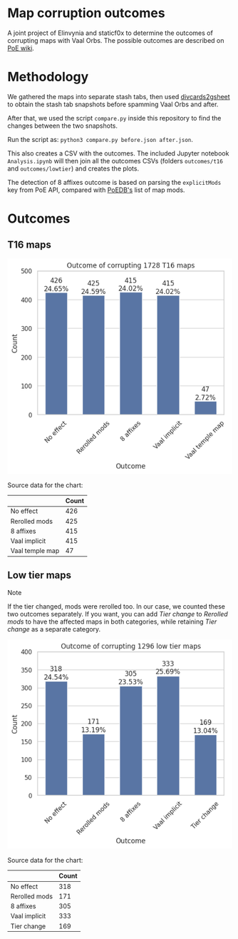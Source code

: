 # Map corruption outcomes

A joint project of Elinvynia and staticf0x to determine the outcomes
of corrupting maps with Vaal Orbs. The possible outcomes are
described on [PoE wiki](https://www.poewiki.net/wiki/Vaal_Orb#Maps).

# Methodology

We gathered the maps into separate stash tabs, then used
[divcards2gsheet](https://github.com/staticf0x/divcards2gsheet/tree/snapshot)
to obtain the stash tab snapshots before spamming Vaal Orbs and after.

After that, we used the script `compare.py` inside this repository
to find the changes between the two snapshots.

Run the script as: `python3 compare.py before.json after.json`.

This also creates a CSV with the outcomes. The included Jupyter notebook
`Analysis.ipynb` will then join all the outcomes CSVs (folders `outcomes/t16` and
`outcomes/lowtier`) and creates the plots.

The detection of 8 affixes outcome is based on parsing the `explicitMods` key
from PoE API, compared with [PoEDB's](https://poedb.tw/us/Maps_top_tier) list of map mods.

# Outcomes

## T16 maps

![t16](./images/t16.png)

Source data for the chart:

|                 |   Count |
|-----------------|---------|
| No effect       |     426 |
| Rerolled mods   |     425 |
| 8 affixes       |     415 |
| Vaal implicit   |     415 |
| Vaal temple map |      47 |

## Low tier maps

> [!NOTE]
> If the tier changed, mods were rerolled too. In our case, we counted
> these two outcomes separately. If you want, you can add *Tier change*
> to *Rerolled mods* to have the affected maps in both categories,
> while retaining *Tier change* as a separate category.

![lowtier](./images/lowtier.png)

Source data for the chart:

|               |   Count |
|---------------|---------|
| No effect     |     318 |
| Rerolled mods |     171 |
| 8 affixes     |     305 |
| Vaal implicit |     333 |
| Tier change   |     169 |
